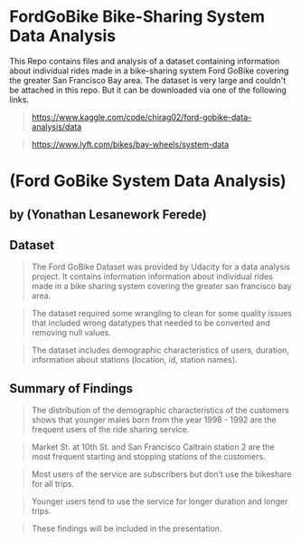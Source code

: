 # FordGoBike Bike-Sharing System Data Analysis
This Repo contains files and analysis of a dataset containing information about individual rides made in a bike-sharing system Ford GoBike covering the greater San Francisco Bay area. 
The dataset is very large and couldn't be attached in this repo. But it can be downloaded via one of the following links.
> https://www.kaggle.com/code/chirag02/ford-gobike-data-analysis/data

> https://www.lyft.com/bikes/bay-wheels/system-data

# (Ford GoBike System Data Analysis)
## by (Yonathan Lesanework Ferede)

## Dataset

> The Ford GoBike Dataset was provided by Udacity for a data analysis project. It contains information information about individual rides made in a bike sharing system covering the greater san francisco bay area.

> The dataset required some wrangling to clean for some quality issues that included wrong datatypes that needed to be converted and removing null values.

> The dataset includes demographic characteristics of users, duration, information about stations (location, id, station names).


## Summary of Findings

> The distribution of the demographic characteristics of the customers shows that younger males born from the year 1998 - 1992 are the frequent users of the ride sharing service.

> Market St. at 10th St. and San Francisco Caltrain station 2 are the most frequent starting and stopping stations of the customers.

> Most users of the service are subscribers but don't use the bikeshare for all trips.

> Younger users tend to use the service for longer duration and longer trips.

> These findings will be included in the presentation.



